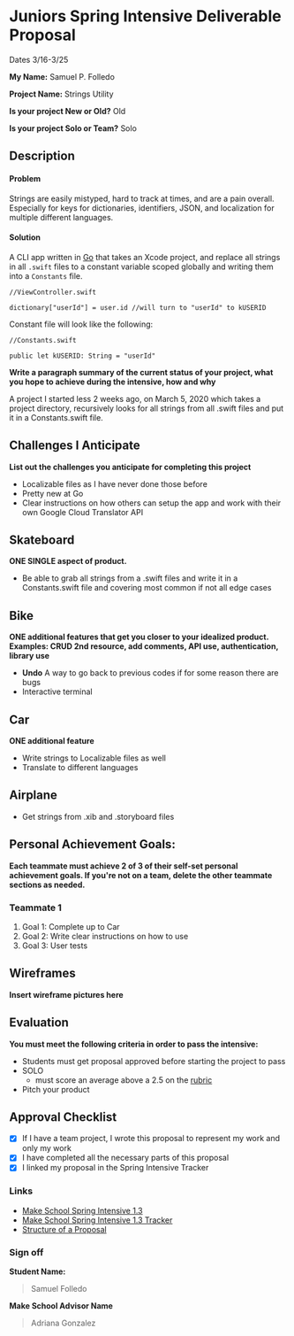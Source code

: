 # Juniors Spring Intensive Deliverable Proposal

Dates 3/16-3/25

**My Name:** Samuel P. Folledo

**Project Name:** Strings Utility

**Is your project New or Old?** Old

**Is your project Solo or Team?** Solo


## Description
#### Problem
Strings are easily mistyped, hard to track at times, and are a pain overall. Especially for keys for dictionaries, identifiers, JSON, and localization for multiple different languages.

#### Solution
A CLI app written in [Go](https://golang.org/) that takes an Xcode project, and replace all strings in all ```.swift``` files to a constant variable scoped globally and writing them into a ```Constants``` file. 

    //ViewController.swift

    dictionary["userId"] = user.id //will turn to "userId" to kUSERID

Constant file will look like the following:

    //Constants.swift

    public let kUSERID: String = "userId"

**Write a paragraph summary of the current status of your project, what you hope to achieve during the intensive, how and why**

A project I started less 2 weeks ago, on March 5, 2020 which takes a project directory, recursively looks for all strings from all .swift files and put it in a Constants.swift file.


## Challenges I Anticipate
**List out the challenges you anticipate for completing this project**
- Localizable files as I have never done those before
- Pretty new at Go
- Clear instructions on how others can setup the app and work with their own Google Cloud Translator API


## Skateboard
**ONE SINGLE aspect of product.**
- Be able to grab all strings from a .swift files and write it in a Constants.swift file and covering most common if not all edge cases

## Bike
**ONE additional features that get you closer to your idealized product. Examples: CRUD 2nd resource, add comments, API use, authentication, library use** 
- __Undo__ A way to go back to previous codes if for some reason there are bugs
- Interactive terminal

## Car
**ONE additional feature** 
- Write strings to Localizable files as well 
- Translate to different languages

## Airplane
- Get strings from .xib and .storyboard files


## Personal Achievement Goals:
**Each teammate must achieve 2 of 3 of their self-set personal achievement goals. If you're not on a team, delete the other teammate sections as needed.**

### Teammate 1
1. Goal 1: Complete up to Car
2. Goal 2: Write clear instructions on how to use
3. Goal 3: User tests

## Wireframes
**Insert wireframe pictures here**


## Evaluation
**You must meet the following criteria in order to pass the intensive:**
- Students must get proposal approved before starting the project to pass
- SOLO 
    - must score an average above a 2.5 on the [rubric]
- Pitch your product

[rubric]:https://docs.google.com/document/d/1IOQDmohLBEBT-hyr-2vgw1mbZUNsq3fHxVfH0oRmVt0/edit


## Approval Checklist
- [X] If I have a team project, I wrote this proposal to represent my work and only my work
- [X] I have completed all the necessary parts of this proposal
- [X] I linked my proposal in the Spring Intensive Tracker

### Links
- [Make School Spring Intensive 1.3](https://github.com/Make-School-Courses/INT-1.3-AND-INT-2.3-Spring-Intensive)
- [Make School Spring Intensive 1.3 Tracker](https://docs.google.com/spreadsheets/u/2/d/1VwXNWcWpcLQuZCEwvPO1_W0JiarsNiL0nBzUZZEyAGQ/edit#gid=0)
- [Structure of a Proposal](https://github.com/Make-School-Courses/INT-1.3-AND-INT-2.3-Spring-Intensive/blob/master/Proposals/junior-proposal.md)

### Sign off

**Student Name:**                
> Samuel Folledo

**Make School Advisor Name**
> Adriana Gonzalez